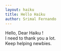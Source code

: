 ```yaml
---
layout: haiku
title: Hello Haiku
author: Srimal Fernando
---
```


Hello, Dear Haiku ! <br>
I need to thank you a lot. <br>
Keep helping newbies. <br>